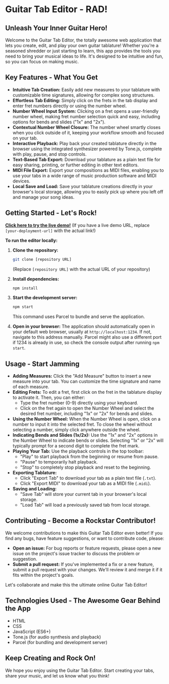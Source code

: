 # Guitar Tab Editor - RAD!

## Unleash Your Inner Guitar Hero!

Welcome to the Guitar Tab Editor, the totally awesome web application that lets you create, edit, and play your own guitar tablature!  Whether you're a seasoned shredder or just starting to learn, this app provides the tools you need to bring your musical ideas to life. It's designed to be intuitive and fun, so you can focus on making music.

## Key Features - What You Get

*   **Intuitive Tab Creation:** Easily add new measures to your tablature with customizable time signatures, allowing for complex song structures.
*   **Effortless Tab Editing:** Simply click on the frets in the tab display and enter fret numbers directly or using the number wheel.
*   **Number Wheel Input System:**  Clicking on a fret opens a user-friendly number wheel, making fret number selection quick and easy, including options for bends and slides ("1x" and "2x").
*   **Contextual Number Wheel Closure:** The number wheel smartly closes when you click outside of it, keeping your workflow smooth and focused on your tab.
*   **Interactive Playback:** Play back your created tablature directly in the browser using the integrated synthesizer powered by Tone.js, complete with play, pause, and stop controls.
*   **Text-Based Tab Export:** Download your tablature as a plain text file for easy sharing, printing, or further editing in other text editors.
*   **MIDI File Export:** Export your compositions as MIDI files, enabling you to use your tabs in a wide range of music production software and MIDI devices.
*   **Local Save and Load:** Save your tablature creations directly in your browser's local storage, allowing you to easily pick up where you left off and manage your song ideas.

## Getting Started - Let's Rock!

[**Click here to try the live demo!**]([your-deployment-url]) (If you have a live demo URL, replace `[your-deployment-url]` with the actual link!)

**To run the editor locally:**

1.  **Clone the repository:**
    ```bash
    git clone [repository URL]
    ```
    (Replace `[repository URL]` with the actual URL of your repository)

2.  **Install dependencies:**
    ```bash
    npm install
    ```

3.  **Start the development server:**
    ```bash
    npm start
    ```
    This command uses Parcel to bundle and serve the application.

4.  **Open in your browser:**
    The application should automatically open in your default web browser, usually at `http://localhost:1234`. If not, navigate to this address manually. Parcel might also use a different port if 1234 is already in use, so check the console output after running `npm start`.

## Usage - Start Jamming

*   **Adding Measures:** Click the "Add Measure" button to insert a new measure into your tab. You can customize the time signature and name of each measure.
*   **Editing Frets:** To edit a fret, first click on the fret in the tablature display to activate it. Then, you can either:
    *   Type the fret number (0-9) directly using your keyboard.
    *   Click on the fret again to open the Number Wheel and select the desired fret number, including "1x" or "2x" for bends and slides.
*   **Using the Number Wheel:** When the Number Wheel is open, click on a number to input it into the selected fret. To close the wheel without selecting a number, simply click anywhere outside the wheel.
*   **Indicating Bends and Slides (1x/2x):**  Use the "1x" and "2x" options in the Number Wheel to indicate bends or slides. Selecting "1x" or "2x" will typically prompt for a second digit to complete the fret mark.
*   **Playing Your Tab:**  Use the playback controls in the top toolbar:
    *   "Play" to start playback from the beginning or resume from pause.
    *   "Pause" to temporarily halt playback.
    *   "Stop" to completely stop playback and reset to the beginning.
*   **Exporting Tablature:**
    *   Click "Export Tab" to download your tab as a plain text file (`.txt`).
    *   Click "Export MIDI" to download your tab as a MIDI file (`.midi`).
*   **Saving and Loading:**
    *   "Save Tab" will store your current tab in your browser's local storage.
    *   "Load Tab" will load a previously saved tab from local storage.

## Contributing - Become a Rockstar Contributor!

We welcome contributions to make this Guitar Tab Editor even better! If you find any bugs, have feature suggestions, or want to contribute code, please:

*   **Open an issue:** For bug reports or feature requests, please open a new issue on the project's issue tracker to discuss the problem or suggestion.
*   **Submit a pull request:** If you've implemented a fix or a new feature, submit a pull request with your changes. We'll review it and merge it if it fits within the project's goals.

Let's collaborate and make this the ultimate online Guitar Tab Editor!

## Technologies Used - The Awesome Gear Behind the App

*   HTML
*   CSS
*   JavaScript (ES6+)
*   Tone.js (for audio synthesis and playback)
*   Parcel (for bundling and development server)

## Keep Creating and Rock On!

We hope you enjoy using the Guitar Tab Editor.  Start creating your tabs, share your music, and let us know what you think!
